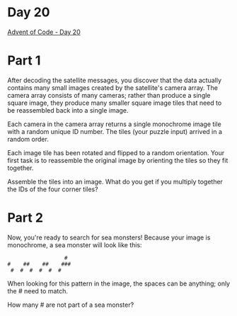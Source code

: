 # Day 20
[Advent of Code - Day 20](https://adventofcode.com/2020/day/20)

# Part 1
After decoding the satellite messages, you discover that the data actually contains many small images created by the satellite's camera array. The camera array consists of many cameras; rather than produce a single square image, they produce many smaller square image tiles that need to be reassembled back into a single image.

Each camera in the camera array returns a single monochrome image tile with a random unique ID number. The tiles (your puzzle input) arrived in a random order.

Each image tile has been rotated and flipped to a random orientation. Your first task is to reassemble the original image by orienting the tiles so they fit together.

Assemble the tiles into an image. What do you get if you multiply together the IDs of the four corner tiles?

# Part 2
Now, you're ready to search for sea monsters! Because your image is monochrome, a sea monster will look like this:

```
                  # 
#    ##    ##    ###
 #  #  #  #  #  #   
```

When looking for this pattern in the image, the spaces can be anything; only the # need to match.

How many # are not part of a sea monster?
